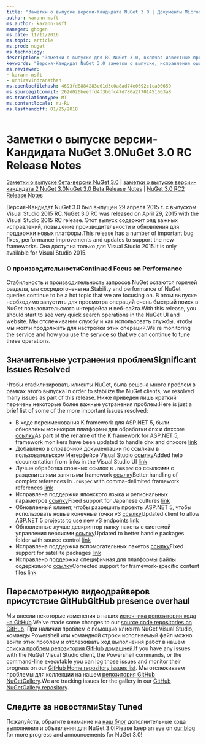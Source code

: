 ```yaml
---
title: "Заметки о выпуске версии-Кандидата NuGet 3.0 | Документы Microsoft"
author: karann-msft
ms.author: karann-msft
manager: ghogen
ms.date: 11/11/2016
ms.topic: article
ms.prod: nuget
ms.technology: 
description: "Заметки о выпуске для RC NuGet 3.0, включая известные проблемы, исправленные ошибки, добавленные функции и DCR."
keywords: "Версия-Кандидат NuGet 3.0 заметки о выпуске, исправления ошибок, известные проблемы, добавлены функции, DCR"
ms.reviewer:
- karann-msft
- unniravindranathan
ms.openlocfilehash: 4693fd8884283e01d3c0a8ad74e0692c1ca00659
ms.sourcegitcommit: 262d026beeffd4f3b6fc47d780a2f701451663a8
ms.translationtype: MT
ms.contentlocale: ru-RU
ms.lasthandoff: 01/25/2018
---
```

# <a name="nuget-30-rc-release-notes"></a><span data-ttu-id="2a403-104">Заметки о выпуске версии-Кандидата NuGet 3.0</span><span class="sxs-lookup"><span data-stu-id="2a403-104">NuGet 3.0 RC Release Notes</span></span>

<span data-ttu-id="2a403-105">[Заметки о выпуске бета-версии NuGet 3.0](../release-notes/nuget-3.0-beta.md) | [заметки о выпуске версии-кандидата 2 NuGet 3.0](../release-notes/nuget-3.0-RC2.md)</span><span class="sxs-lookup"><span data-stu-id="2a403-105">[NuGet 3.0 Beta Release Notes](../release-notes/nuget-3.0-beta.md) | [NuGet 3.0 RC2 Release Notes](../release-notes/nuget-3.0-RC2.md)</span></span>

<span data-ttu-id="2a403-106">Версия-Кандидат NuGet 3.0 был выпущен 29 апреля 2015 г. с выпуском Visual Studio 2015 RC.</span><span class="sxs-lookup"><span data-stu-id="2a403-106">NuGet 3.0 RC was released on April 29, 2015 with the Visual Studio 2015 RC release.</span></span> <span data-ttu-id="2a403-107">Этот выпуск содержит ряд важных исправлений, повышение производительности и обновления для поддержки новых платформ.</span><span class="sxs-lookup"><span data-stu-id="2a403-107">This release has a number of important bug fixes, performance improvements and updates to support the new frameworks.</span></span>  <span data-ttu-id="2a403-108">Она доступна только для Visual Studio 2015.</span><span class="sxs-lookup"><span data-stu-id="2a403-108">It is only available for Visual Studio 2015.</span></span>

### <a name="continued-focus-on-performance"></a><span data-ttu-id="2a403-109">О производительности</span><span class="sxs-lookup"><span data-stu-id="2a403-109">Continued Focus on Performance</span></span>

<span data-ttu-id="2a403-110">Стабильность и производительность запросов NuGet остаются горячей раздела, мы сосредоточены на.</span><span class="sxs-lookup"><span data-stu-id="2a403-110">Stability and performance of NuGet queries continue to be a hot topic that we are focusing on.</span></span>  <span data-ttu-id="2a403-111">В этом выпуске необходимо запустить для просмотра операций очень быстрый поиск в NuGet пользовательского интерфейса и веб-сайта.</span><span class="sxs-lookup"><span data-stu-id="2a403-111">With this release, you should start to see very quick search operations in the NuGet UI and website.</span></span>  <span data-ttu-id="2a403-112">Мы отслеживании службу и как использовать службы, чтобы мы могли продолжать для настройки этих операций.</span><span class="sxs-lookup"><span data-stu-id="2a403-112">We're monitoring the service and how you use the service so that we can continue to tune these operations.</span></span>

## <a name="significant-issues-resolved"></a><span data-ttu-id="2a403-113">Значительные устранения проблем</span><span class="sxs-lookup"><span data-stu-id="2a403-113">Significant Issues Resolved</span></span>

<span data-ttu-id="2a403-114">Чтобы стабилизировать клиенты NuGet, была решена много проблем в рамках этого выпуска.</span><span class="sxs-lookup"><span data-stu-id="2a403-114">In order to stabilize the NuGet clients, we resolved many issues as part of this release.</span></span>  <span data-ttu-id="2a403-115">Ниже приведен лишь краткий перечень некоторые более важные устранения проблем:</span><span class="sxs-lookup"><span data-stu-id="2a403-115">Here is just a brief list of some of the more important issues resolved:</span></span>

* <span data-ttu-id="2a403-116">В ходе переименования K framework для ASP.NET 5, были обновлены моникеров платформы для обработки dnx и dnxcore [ссылку](https://github.com/NuGet/Home/issues/215)</span><span class="sxs-lookup"><span data-stu-id="2a403-116">As part of the rename of the K framework for ASP.NET 5, framework monikers have been updated to handle dnx and dnxcore [link](https://github.com/NuGet/Home/issues/215)</span></span>
* <span data-ttu-id="2a403-117">Добавлено в справочной документации по ссылкам в пользовательском Интерфейсе Visual Studio [ссылку](https://github.com/NuGet/Home/issues/232)</span><span class="sxs-lookup"><span data-stu-id="2a403-117">Added help documentation from links in the Visual Studio UI [link](https://github.com/NuGet/Home/issues/232)</span></span>
* <span data-ttu-id="2a403-118">Лучше обработка сложных ссылок в `.nuspec` со ссылками с разделителями запятыми framework [ссылку](https://github.com/NuGet/Home/issues/276)</span><span class="sxs-lookup"><span data-stu-id="2a403-118">Better handling of complex references in `.nuspec` with comma-delimited framework references [link](https://github.com/NuGet/Home/issues/276)</span></span>
* <span data-ttu-id="2a403-119">Исправлена поддержки японского языка и региональных параметров [ссылку](https://github.com/NuGet/Home/issues/253)</span><span class="sxs-lookup"><span data-stu-id="2a403-119">Fixed support for Japanese cultures [link](https://github.com/NuGet/Home/issues/253)</span></span>
* <span data-ttu-id="2a403-120">Обновленный клиент, чтобы разрешить проекты ASP.NET 5, чтобы использовать новые конечные точки v3 [ссылку](https://github.com/NuGet/Home/issues/219)</span><span class="sxs-lookup"><span data-stu-id="2a403-120">Updated client to allow ASP.NET 5 projects to use new v3 endpoints [link](https://github.com/NuGet/Home/issues/219)</span></span>
* <span data-ttu-id="2a403-121">Обновленные лучше дескриптор папку пакеты с системой управления версиями [ссылку](https://github.com/NuGet/Home/issues/56)</span><span class="sxs-lookup"><span data-stu-id="2a403-121">Updated to better handle packages folder with source control [link](https://github.com/NuGet/Home/issues/56)</span></span>
* <span data-ttu-id="2a403-122">Исправлена поддержка вспомогательных пакетов [ссылку](https://github.com/NuGet/Home/issues/17)</span><span class="sxs-lookup"><span data-stu-id="2a403-122">Fixed support for satellite packages [link](https://github.com/NuGet/Home/issues/17)</span></span>
* <span data-ttu-id="2a403-123">Исправлено поддержка специфичная для платформы файлы содержимого [ссылку](https://github.com/NuGet/Home/issues/18)</span><span class="sxs-lookup"><span data-stu-id="2a403-123">Corrected support for framework-specific content files [link](https://github.com/NuGet/Home/issues/18)</span></span>

## <a name="github-presence-overhaul"></a><span data-ttu-id="2a403-124">Пересмотренную видеодрайверов присутствие GitHub</span><span class="sxs-lookup"><span data-stu-id="2a403-124">GitHub presence overhaul</span></span>

<span data-ttu-id="2a403-125">Мы внесли некоторые изменения в наших [источника репозитории кода на GitHub](http://github.com/nuget/home).</span><span class="sxs-lookup"><span data-stu-id="2a403-125">We've made some changes to our [source code repositories on GitHub](http://github.com/nuget/home).</span></span>  <span data-ttu-id="2a403-126">При наличии проблем с помощью клиента NuGet Visual Studio, команды Powershell или командной строки исполняемый файл можно войти этих проблем и отслеживать ход выполнения работ в нашем [списка проблем репозитория GitHub домашней](http://github.com/nuget/home/issues).</span><span class="sxs-lookup"><span data-stu-id="2a403-126">If you have any issues with the NuGet Visual Studio client, the Powershell commands, or the command-line executable you can log those issues and monitor their progress on our [GitHub Home repository issues list](http://github.com/nuget/home/issues).</span></span>  <span data-ttu-id="2a403-127">Мы отслеживаем проблемы для коллекции на нашем [репозитория GitHub NuGetGallery](http://github.com/nuget/NuGetGallery/issues).</span><span class="sxs-lookup"><span data-stu-id="2a403-127">We are tracking issues for the gallery in our [GitHub NuGetGallery repository](http://github.com/nuget/NuGetGallery/issues).</span></span>


## <a name="stay-tuned"></a><span data-ttu-id="2a403-128">Следите за новостями</span><span class="sxs-lookup"><span data-stu-id="2a403-128">Stay Tuned</span></span>

<span data-ttu-id="2a403-129">Пожалуйста, обратите внимание на [наш блог](http://blog.nuget.org) дополнительные хода выполнения и объявления для NuGet 3.0!</span><span class="sxs-lookup"><span data-stu-id="2a403-129">Please keep an eye on [our blog](http://blog.nuget.org) for more progress and announcements for NuGet 3.0!</span></span>